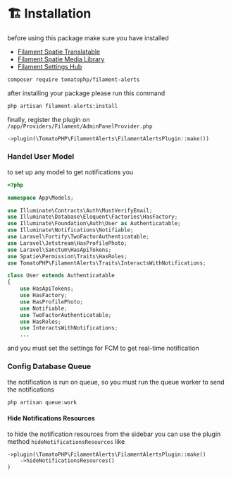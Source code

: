 # 🏗️ Installation



before using this package make sure you have installed

* [Filament Spatie Translatable](https://filamentphp.com/plugins/filament-spatie-translatable)
* [Filament Spatie Media Library](https://filamentphp.com/plugins/filament-spatie-media-library)
* [Filament Settings Hub](https://github.com/tomatophp/filament-settings-hub)

```bash
composer require tomatophp/filament-alerts
```

after installing your package please run this command

```bash
php artisan filament-alerts:install
```

finally, register the plugin on `/app/Providers/Filament/AdminPanelProvider.php`

```php
->plugin(\TomatoPHP\FilamentAlerts\FilamentAlertsPlugin::make())
```

### Handel User Model

to set up any model to get notifications you

```php
<?php

namespace App\Models;

use Illuminate\Contracts\Auth\MustVerifyEmail;
use Illuminate\Database\Eloquent\Factories\HasFactory;
use Illuminate\Foundation\Auth\User as Authenticatable;
use Illuminate\Notifications\Notifiable;
use Laravel\Fortify\TwoFactorAuthenticatable;
use Laravel\Jetstream\HasProfilePhoto;
use Laravel\Sanctum\HasApiTokens;
use Spatie\Permission\Traits\HasRoles;
use TomatoPHP\FilamentAlerts\Traits\InteractsWithNotifications;

class User extends Authenticatable
{
    use HasApiTokens;
    use HasFactory;
    use HasProfilePhoto;
    use Notifiable;
    use TwoFactorAuthenticatable;
    use HasRoles;
    use InteractsWithNotifications;
    ...
```

and you must set the settings for FCM to get real-time notification

### &#x20;Config Database Queue

the notification is run on queue, so you must run the queue worker to send the notifications

```php
php artisan queue:work
```

#### Hide Notifications Resources

to hide the notification resources from the sidebar you can use the plugin method `hideNotificationsResources` like

```php
->plugin(\TomatoPHP\FilamentAlerts\FilamentAlertsPlugin::make()
    ->hideNotificationsResources()
)
```
